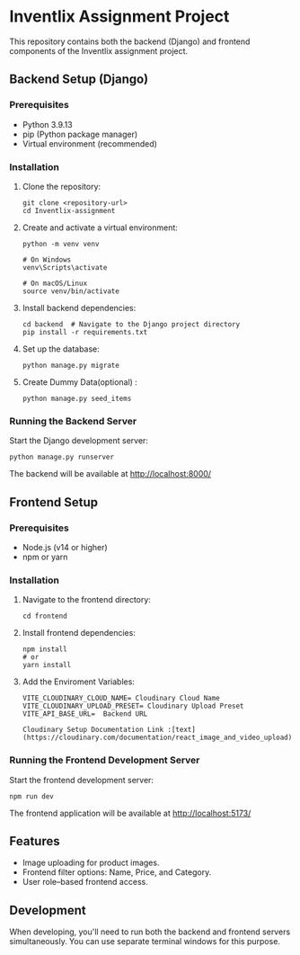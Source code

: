 # Inventlix Assignment Project

This repository contains both the backend (Django) and frontend components of the Inventlix assignment project.

## Backend Setup (Django)

### Prerequisites
- Python 3.9.13
- pip (Python package manager)
- Virtual environment (recommended)

### Installation

1. Clone the repository:
   ```
   git clone <repository-url>
   cd Inventlix-assignment
   ```

2. Create and activate a virtual environment:
   ```
   python -m venv venv
   
   # On Windows
   venv\Scripts\activate
   
   # On macOS/Linux
   source venv/bin/activate
   ```

3. Install backend dependencies:
   ```
   cd backend  # Navigate to the Django project directory
   pip install -r requirements.txt
   ```

4. Set up the database:
   ```
   python manage.py migrate
   ```

5. Create Dummy Data(optional) :
   ```
   python manage.py seed_items
   ```

### Running the Backend Server

Start the Django development server:
```
python manage.py runserver
```

The backend will be available at [http://localhost:8000/](http://localhost:8000/)

## Frontend Setup

### Prerequisites
- Node.js (v14 or higher)
- npm or yarn

### Installation

1. Navigate to the frontend directory:
   ```
   cd frontend
   ```

2. Install frontend dependencies:
   ```
   npm install
   # or
   yarn install
   ```
3. Add the Enviroment Variables:
    ```
    VITE_CLOUDINARY_CLOUD_NAME= Cloudinary Cloud Name
    VITE_CLOUDINARY_UPLOAD_PRESET= Cloudinary Upload Preset
    VITE_API_BASE_URL=  Backend URL

    Cloudinary Setup Documentation Link :[text](https://cloudinary.com/documentation/react_image_and_video_upload)
    ```

### Running the Frontend Development Server

Start the frontend development server:
```
npm run dev
```

The frontend application will be available at [http://localhost:5173/](http://localhost:5173/)

## Features
- Image uploading for product images.
- Frontend filter options: Name, Price, and Category.
- User role–based frontend access.

## Development

When developing, you'll need to run both the backend and frontend servers simultaneously. You can use separate terminal windows for this purpose.
